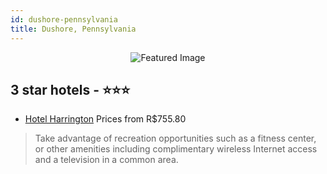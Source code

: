 ```yaml
---
id: dushore-pennsylvania
title: Dushore, Pennsylvania
---
```


<center><img src="https://i.travelapi.com/hotels/6000000/5630000/5620300/5620276/68d18f61_z.jpg" alt="Featured Image" /></center>


##  3 star hotels - ⭐️⭐️⭐️

-    [Hotel Harrington](https://us.hurb.com/hotels/dushore/hotel-harrington-JNP-JP935892?cmp=18055) Prices from R$755.80
   > Take advantage of recreation opportunities such as a fitness center, or other amenities including complimentary wireless Internet access and a television in a common area.
